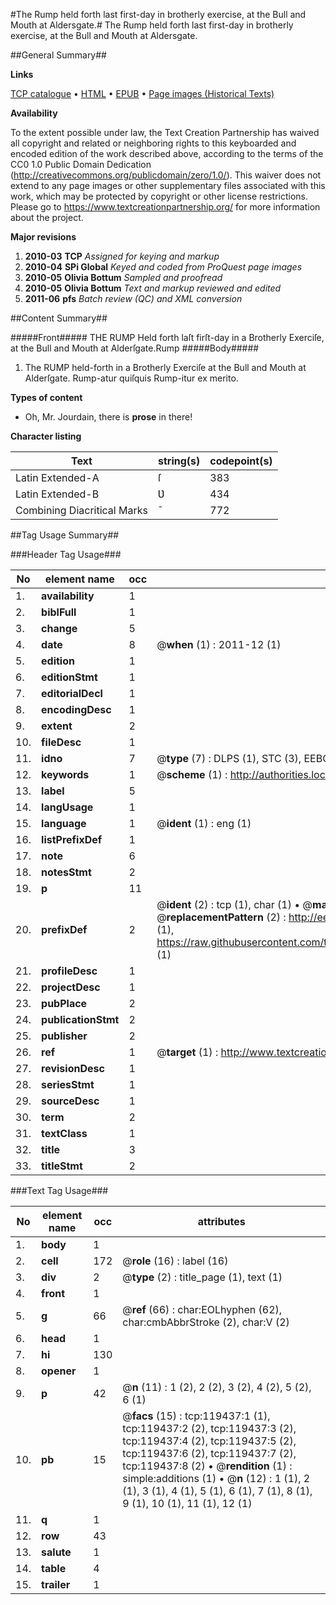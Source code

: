 #The Rump held forth last first-day in brotherly exercise, at the Bull and Mouth at Aldersgate.#
The Rump held forth last first-day in brotherly exercise, at the Bull and Mouth at Aldersgate.

##General Summary##

**Links**

[TCP catalogue](http://www.ota.ox.ac.uk/tcp/)  • 
[HTML](http://tei.it.ox.ac.uk/tcp/Texts-HTML/free/A92/A92085.html)  • 
[EPUB](http://tei.it.ox.ac.uk/tcp/Texts-EPUB/free/A92/A92085.epub) • 
[Page images (Historical Texts)](https://historicaltexts.jisc.ac.uk/eebo-99867146e)

**Availability**

To the extent possible under law, the Text Creation Partnership has waived all copyright and related or neighboring rights to this keyboarded and encoded edition of the work described above, according to the terms of the CC0 1.0 Public Domain Dedication (http://creativecommons.org/publicdomain/zero/1.0/). This waiver does not extend to any page images or other supplementary files associated with this work, which may be protected by copyright or other license restrictions. Please go to https://www.textcreationpartnership.org/ for more information about the project.

**Major revisions**

1. __2010-03__ __TCP__ *Assigned for keying and markup*
1. __2010-04__ __SPi Global__ *Keyed and coded from ProQuest page images*
1. __2010-05__ __Olivia Bottum__ *Sampled and proofread*
1. __2010-05__ __Olivia Bottum__ *Text and markup reviewed and edited*
1. __2011-06__ __pfs__ *Batch review (QC) and XML conversion*

##Content Summary##

#####Front#####
THE RUMP Held forth laſt firſt-day in a Brotherly Exerciſe, at the Bull and Mouth at Alderſgate.Rump
#####Body#####

1. The RUMP held-forth in a Brotherly Exerciſe at the Bull and Mouth at Alderſgate. Rump-atur quiſquis Rump-itur ex merito.

**Types of content**

  * Oh, Mr. Jourdain, there is **prose** in there!

**Character listing**


|Text|string(s)|codepoint(s)|
|---|---|---|
|Latin Extended-A|ſ|383|
|Latin Extended-B|Ʋ|434|
|Combining             Diacritical Marks|̄|772|

##Tag Usage Summary##

###Header Tag Usage###

|No|element name|occ|attributes|
|---|---|---|---|
|1.|__availability__|1||
|2.|__biblFull__|1||
|3.|__change__|5||
|4.|__date__|8| @__when__ (1) : 2011-12 (1)|
|5.|__edition__|1||
|6.|__editionStmt__|1||
|7.|__editorialDecl__|1||
|8.|__encodingDesc__|1||
|9.|__extent__|2||
|10.|__fileDesc__|1||
|11.|__idno__|7| @__type__ (7) : DLPS (1), STC (3), EEBO-CITATION (1), PROQUEST (1), VID (1)|
|12.|__keywords__|1| @__scheme__ (1) : http://authorities.loc.gov/ (1)|
|13.|__label__|5||
|14.|__langUsage__|1||
|15.|__language__|1| @__ident__ (1) : eng (1)|
|16.|__listPrefixDef__|1||
|17.|__note__|6||
|18.|__notesStmt__|2||
|19.|__p__|11||
|20.|__prefixDef__|2| @__ident__ (2) : tcp (1), char (1)  •  @__matchPattern__ (2) : ([0-9\-]+):([0-9IVX]+) (1), (.+) (1)  •  @__replacementPattern__ (2) : http://eebo.chadwyck.com/downloadtiff?vid=$1&page=$2 (1), https://raw.githubusercontent.com/textcreationpartnership/Texts/master/tcpchars.xml#$1 (1)|
|21.|__profileDesc__|1||
|22.|__projectDesc__|1||
|23.|__pubPlace__|2||
|24.|__publicationStmt__|2||
|25.|__publisher__|2||
|26.|__ref__|1| @__target__ (1) : http://www.textcreationpartnership.org/docs/. (1)|
|27.|__revisionDesc__|1||
|28.|__seriesStmt__|1||
|29.|__sourceDesc__|1||
|30.|__term__|2||
|31.|__textClass__|1||
|32.|__title__|3||
|33.|__titleStmt__|2||


###Text Tag Usage###

|No|element name|occ|attributes|
|---|---|---|---|
|1.|__body__|1||
|2.|__cell__|172| @__role__ (16) : label (16)|
|3.|__div__|2| @__type__ (2) : title_page (1), text (1)|
|4.|__front__|1||
|5.|__g__|66| @__ref__ (66) : char:EOLhyphen (62), char:cmbAbbrStroke (2), char:V (2)|
|6.|__head__|1||
|7.|__hi__|130||
|8.|__opener__|1||
|9.|__p__|42| @__n__ (11) : 1 (2), 2 (2), 3 (2), 4 (2), 5 (2), 6 (1)|
|10.|__pb__|15| @__facs__ (15) : tcp:119437:1 (1), tcp:119437:2 (2), tcp:119437:3 (2), tcp:119437:4 (2), tcp:119437:5 (2), tcp:119437:6 (2), tcp:119437:7 (2), tcp:119437:8 (2)  •  @__rendition__ (1) : simple:additions (1)  •  @__n__ (12) : 1 (1), 2 (1), 3 (1), 4 (1), 5 (1), 6 (1), 7 (1), 8 (1), 9 (1), 10 (1), 11 (1), 12 (1)|
|11.|__q__|1||
|12.|__row__|43||
|13.|__salute__|1||
|14.|__table__|4||
|15.|__trailer__|1||
